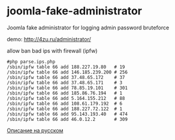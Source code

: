 # joomla-fake-administrator
Joomla fake administrator for logging admin password bruteforce

demo: http://4zu.ru/administrator/

allow ban bad ips with firewall (ipfw)

```
#php parse.ips.php
/sbin/ipfw table 66 add 188.227.19.80   # 19      
/sbin/ipfw table 66 add 146.185.239.200 # 256     
/sbin/ipfw table 66 add 37.48.65.172    # 37      
/sbin/ipfw table 66 add 37.48.65.171    # 3       
/sbin/ipfw table 66 add 78.85.19.101    # 301     
/sbin/ipfw table 66 add 185.86.76.194   # 1       
/sbin/ipfw table 66 add 5.164.155.212   # 88      
/sbin/ipfw table 66 add 108.61.179.192  # 6       
/sbin/ipfw table 66 add 188.227.72.122  # 1       
/sbin/ipfw table 66 add 95.143.193.40   # 474     
/sbin/ipfw table 66 add 46.0.12.2       # 309     
```

[Описание на русском](http://www.skillz.ru/dev/php/article-joomla-fake-administrator-bruteforce.html)
